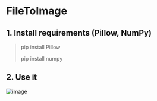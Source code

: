 # FileToImage
## 1. Install requirements (Pillow, NumPy)
> pip install Pillow
> 
> pip install numpy
## 2. Use it
![image](https://user-images.githubusercontent.com/53359732/210297393-851fe895-45e5-4877-ae62-67eb1718fabc.jpg)

<!-- I did everything in ChatGPT -->
